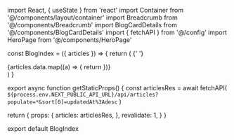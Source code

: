 import React, { useState } from 'react'
import Container from '@/components/layout/container'
import Breadcrumb from '@/components/Breadcrumb'
import BlogCardDetails from '@/components/BlogCardDetails'
import { fetchAPI } from '@/config'
import HeroPage from '@/components/HeroPage'

const BlogIndex = ({ articles }) => {
return (
<Container>
{' '}
<div className='overflow-x-hidden '>
<div className='bg-black bg-[url(/images/banner-bg.png)]'>
<nav className='bg-black'>
<Breadcrumb title1='Blog' />
</nav>
<HeroPage
            title='Blog'
            desc='Pelajari strategi trading terbaik dan tips untuk mengelola risiko dan meningkatkan keuntungan Anda dalam perdagangan pasar finansial global.'
          />
</div>
<section className='text-black py-8 px-4 mx-auto max-w-screen-xl lg:py-16 lg:px-6'>
<div className='grid gap-8 lg:grid-cols-2'>
{articles.data.map((a) => {
return <BlogCardDetails key={a.id} a={a} />
})}
</div>
</section>
</div>
</Container>
)
}

export async function getStaticProps() {
const articlesRes = await fetchAPI(
`${process.env.NEXT_PUBLIC_API_URL}/api/articles?populate=*&sort[0]=updatedAt%3Adesc`
)

return {
props: {
articles: articlesRes,
},
revalidate: 1,
}
}

export default BlogIndex
